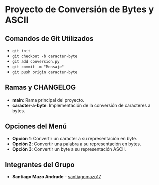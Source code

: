 # Proyecto de Conversión de Bytes y ASCII

## Comandos de Git Utilizados
- `git init`
- `git checkout -b caracter-byte`
- `git add conversion.py`
- `git commit -m "Mensaje"`
- `git push origin caracter-byte`

## Ramas y CHANGELOG
- **main**: Rama principal del proyecto.
- **caracter-a-byte**: Implementación de la conversión de caracteres a bytes.

## Opciones del Menú
- **Opción 1**: Convertir un carácter a su representación en byte.
- **Opción 2**: Convertir una palabra a su representación en bytes.
- **Opción 3**: Convertir un byte a su representación ASCII.

## Integrantes del Grupo
- **Santiago Mazo Andrade** - [santiagomazo17](https://github.com/santiagomazo17)

